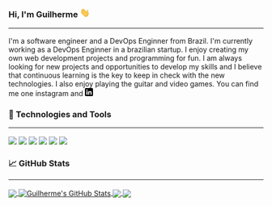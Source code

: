 <!--<img src="GuilhermeAR-Oliveira/.png" alt="banner that says Guilherme - software engineer, alongside a cartoon illustration of Guilherme"> -->

### Hi, I'm Guilherme <img src="https://github.com/GuilhermeAR-Oliveira/GuilhermeAR-Oliveira/blob/master/wave.gif" width="20px"> <hr>

I'm a software engineer and a DevOps Enginner from Brazil. I'm currently working as a DevOps Enginner in a brazilian startup. 
I enjoy creating my own web development projects and programming for fun.  I am always looking for new projects and opportunities to develop my skills
and I believe that continuous learning is the key to keep in check with the new technologies. I also enjoy playing the guitar and video games. You can find me one 
instagram and <a href="https://www.linkedin.com/in/guilherme-oliveira-86ar/"> <img src="https://github.com/GuilhermeAR-Oliveira/GuilhermeAR-Oliveira/blob/master/linkedin-3-16.png"/> </a>

### 🔧 Technologies and Tools <hr>

![](https://img.shields.io/badge/OS-Linux-informational?style=flat&logo=linux&logoColor=white&color=2bbc8a)
![](https://img.shields.io/badge/Shell-Bash-informational?style=flat&logo=gnu-bash&logoColor=white&color=2bbc8a)
![](https://img.shields.io/badge/Editor-VSCode-informational?style=flat&logoColor=white&color=2bbc8a)
![](https://img.shields.io/badge/Code-Python-informational?style=flat&logo=python&logoColor=white&color=2bbc8a)
![](https://img.shields.io/badge/Code-JavaScript-informational?style=flat&logo=javascript&logoColor=white&color=2bbc8a)
![](https://img.shields.io/badge/Tools-Docker-informational?style=flat&logo=docker&logoColor=white&color=2bbc8a)

### &#x1f4c8; GitHub Stats <hr>

<!-- <img align="center" src="https://github-readme-stats.vercel.app/api/<CARD_TYPE>/?username=<USERNAME>&theme=<THEME_NAME>" /> -->

<a href="https://github.com/GuilhermeAR-Oliveira/GuilhermeAR-Oliveira">
  <img align="center" src="https://github-readme-stats.vercel.app/api/top-langs/?username=GuilhermeAR-Oliveira&hide=text&title_color=ffffff&text_color=c9cacc&icon_color=2bbc8a&bg_color=1d1f21&langs_count=3" />
</a>

<a href="https://github.com/GuilhermeAR-Oliveira/GuilhermeAR-Oliveira">
  <img align="center" src="https://github-readme-stats.vercel.app/api?username=GuilhermeAR-Oliveira&show_icons=true&line_height=27&count_private=true&title_color=ffffff&text_color=c9cacc&icon_color=2bbc8a&bg_color=1d1f21" alt="Guilherme's GitHub Stats" />
</a>

<a href="https://github.com/GuilhermeAR-Oliveira/una-project1 ">
  <img align="center" src="https://github-readme-stats.vercel.app/api/pin/?username=GuilhermeAR-Oliveira&repo=una-project1&title_color=ffffff&text_color=c9cacc&icon_color=2bbc8a&bg_color=1d1f21" />
</a>

<a href="https://github.com/GuilhermeAR-Oliveira/google-glass">
  <img align="center" src="https://github-readme-stats.vercel.app/api/pin/?username=GuilhermeAR-Oliveira&repo=google-glass&title_color=ffffff&text_color=c9cacc&icon_color=2bbc8a&bg_color=1d1f21" />
</a>  

